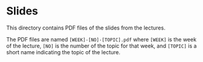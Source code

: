 # Slides

This directory contains PDF files of the slides from the lectures. 

The PDF files are named `[WEEK]-[NO]-[TOPIC].pdf` where `[WEEK]` is the week of the lecture, `[NO]` is the number of the topic for that week, and `[TOPIC]` is a short name indicating the topic of the lecture.

